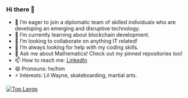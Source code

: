 ### Hi there 👋

<!--
**zabeerrahman/zabeerrahman** is a ✨ _special_ ✨ repository because its `README.md` (this file) appears on your GitHub profile.

Here are some ideas to get you started:
-->
- 🔭 I’m eager to join a diplomatic team of skilled individuals who are developing an emerging and disruptive technology.
- 🌱 I’m currently learning about blockchain development.
- 👯 I’m looking to collaborate on anything IT related!
- 🤔 I’m always looking for help with my coding skills.
- 💬 Ask me about Mathematics! Check out my pinned repositories too!
- 📫 How to reach me: [LinkedIn](https://www.linkedin.com/in/zabeer-rahman/ "Zab's LinkedIn")
- 😄 Pronouns: he/him
- ⚡ Interests: Lil Wayne, skateboarding, martial arts.

[![Top Langs](https://github-readme-stats.vercel.app/api/top-langs/?username=zabeerrahman&langs_count=9&hide=tex&layout=compact)](https://github.com/anuraghazra/github-readme-stats)

